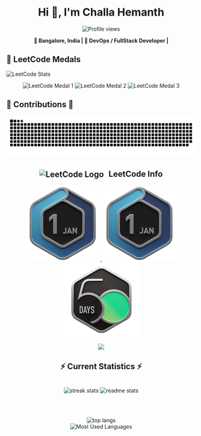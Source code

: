 <!-- Profile README for Nishant-Tiwari24 -->

<h1 align="center">Hi 👋, I'm Challa Hemanth</h1>
<p align="center">
  <img src="https://komarev.com/ghpvc/?username=nishant-Tiwari24&label=Profile%20views&color=0e75b6&style=flat" alt="Profile views" />
</p>

<p align="center">
  <strong>🏡 Bangalore, India | 💼 DevOps / FullStack Developer | </strong>
</p>



## 🏅 LeetCode Medals
![LeetCode Stats](https://img.shields.io/badge/dynamic/json?color=orange&label=LeetCode%20Solved&query=%24.totalSolved&url=https%3A%2F%2Fleetcode-stats-api.herokuapp.com%2FChallahemanth)

<p align="center">
  <img src="https://leetcode.com/medal/?showImg=0&id=4774762&isLevel=false" alt="LeetCode Medal 1" width="150"/>
  <img src="https://leetcode.com/medal/?showImg=0&id=6073154&isLevel=false" alt="LeetCode Medal 2" width="150"/>
  <img src="https://leetcode.com/medal/?showImg=0&id=4822638&isLevel=false" alt="LeetCode Medal 3" width="150"/>
</p>
<!-- 🐍 Contributions Snake Animation -->
<h2>🐍 Contributions 🐍</h2>
<img alt="snake eating my contributions" src="https://raw.githubusercontent.com/salesp07/salesp07/output/github-contribution-grid-snake.svg" />

<!-- LeetCode Info Section -->
<div align="center">
  <h2>
    <img src="leetcode-logo.webp" alt="LeetCode Logo" height="30" style="vertical-align: middle; margin-right: 8px;" />
    LeetCode Info
  </h2>

  <!-- Badges Section -->
  <p align="center">
    <a href="https://leetcode.com/u/Challahemanth/" target="_blank">
      <img src="/badge.gif" alt="Badge 1" height="200" width="200" />
    </a>
    <a href="https://leetcode.com/u/Challahemanth/" target="_blank">
      <img src="/badge.gif" alt="Badge 2" height="200" width="200" />
    </a>
    <a href="https://leetcode.com/u/Challahemanth/" target="_blank">
      <img src="/half.gif" alt="Badge 3" height="200" width="200" />
    </a>
  </p>

  <!-- Leetcode Heatmap -->
  <img align="top" src="https://leetcard.jacoblin.cool/Challahemanth?theme=dark&font=Nunito&ext=heatmap" />

  <!-- GitHub Stats -->
  <h2>⚡ Current Statistics ⚡</h2>
  <br/>

  <img width="390" src="https://streak-stats.demolab.com/?user=challaHemant&count_private=true&theme=react&border_radius=10" alt="streak stats" />
  <img width="390" src="https://github-readme-stats.vercel.app/api?username=challaHemant&show_icons=true&theme=react&rank_icon=github&border_radius=10" alt="readme stats" />

  <br/><br/>

  <img width="325" src="https://github-readme-stats.vercel.app/api/top-langs/?username=challaHemant&hide=HTML&langs_count=8&layout=compact&theme=react&border_radius=10&size_weight=0.5&count_weight=0.5&exclude_repo=github-readme-stats" alt="top langs" />

  <br/>
  <img src="Screenshot 2025-07-03 at 3.41.43 PM.png" alt="Most Used Languages" width="500" />
</div>
